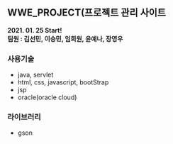 ## WWE_PROJECT(프로젝트 관리 사이트

**2021. 01. 25 Start!**  
**팀원 : 김선민, 이승민, 임희원, 윤예나, 장영우**   
### 사용기술
* java, servlet
* html, css, javascript, bootStrap
* jsp
* oracle(oracle cloud)

### 라이브러리
* gson


